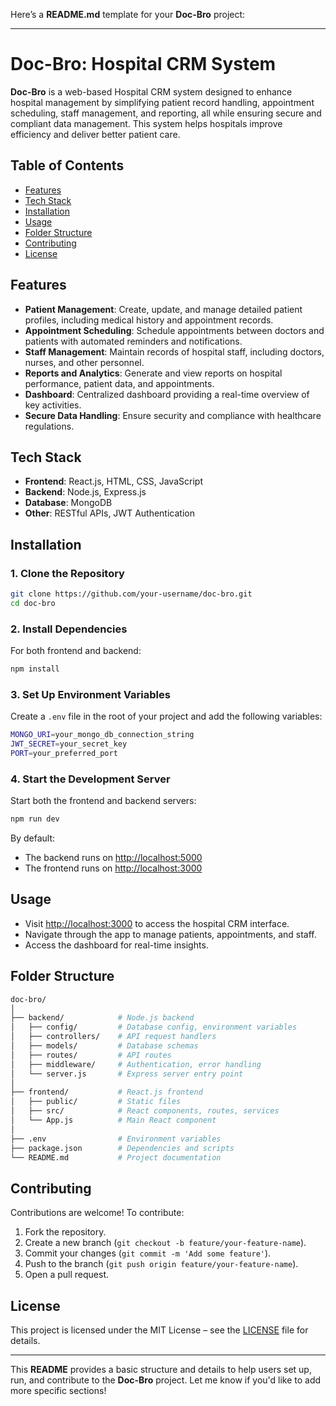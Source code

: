 Here’s a **README.md** template for your **Doc-Bro** project:

---

# **Doc-Bro: Hospital CRM System**

**Doc-Bro** is a web-based Hospital CRM system designed to enhance hospital management by simplifying patient record handling, appointment scheduling, staff management, and reporting, all while ensuring secure and compliant data management. This system helps hospitals improve efficiency and deliver better patient care.

## **Table of Contents**
- [Features](#features)
- [Tech Stack](#tech-stack)
- [Installation](#installation)
- [Usage](#usage)
- [Folder Structure](#folder-structure)
- [Contributing](#contributing)
- [License](#license)

## **Features**
- **Patient Management**: Create, update, and manage detailed patient profiles, including medical history and appointment records.
- **Appointment Scheduling**: Schedule appointments between doctors and patients with automated reminders and notifications.
- **Staff Management**: Maintain records of hospital staff, including doctors, nurses, and other personnel.
- **Reports and Analytics**: Generate and view reports on hospital performance, patient data, and appointments.
- **Dashboard**: Centralized dashboard providing a real-time overview of key activities.
- **Secure Data Handling**: Ensure security and compliance with healthcare regulations.

## **Tech Stack**
- **Frontend**: React.js, HTML, CSS, JavaScript
- **Backend**: Node.js, Express.js
- **Database**: MongoDB
- **Other**: RESTful APIs, JWT Authentication

## **Installation**

### 1. Clone the Repository
```bash
git clone https://github.com/your-username/doc-bro.git
cd doc-bro
```

### 2. Install Dependencies
For both frontend and backend:
```bash
npm install
```

### 3. Set Up Environment Variables
Create a `.env` file in the root of your project and add the following variables:

```bash
MONGO_URI=your_mongo_db_connection_string
JWT_SECRET=your_secret_key
PORT=your_preferred_port
```

### 4. Start the Development Server
Start both the frontend and backend servers:
```bash
npm run dev
```

By default:
- The backend runs on [http://localhost:5000](http://localhost:5000)
- The frontend runs on [http://localhost:3000](http://localhost:3000)

## **Usage**
- Visit [http://localhost:3000](http://localhost:3000) to access the hospital CRM interface.
- Navigate through the app to manage patients, appointments, and staff.
- Access the dashboard for real-time insights.

## **Folder Structure**
```bash
doc-bro/
│
├── backend/            # Node.js backend
│   ├── config/         # Database config, environment variables
│   ├── controllers/    # API request handlers
│   ├── models/         # Database schemas
│   ├── routes/         # API routes
│   ├── middleware/     # Authentication, error handling
│   └── server.js       # Express server entry point
│
├── frontend/           # React.js frontend
│   ├── public/         # Static files
│   ├── src/            # React components, routes, services
│   └── App.js          # Main React component
│
├── .env                # Environment variables
├── package.json        # Dependencies and scripts
└── README.md           # Project documentation
```

## **Contributing**
Contributions are welcome! To contribute:
1. Fork the repository.
2. Create a new branch (`git checkout -b feature/your-feature-name`).
3. Commit your changes (`git commit -m 'Add some feature'`).
4. Push to the branch (`git push origin feature/your-feature-name`).
5. Open a pull request.

## **License**
This project is licensed under the MIT License – see the [LICENSE](LICENSE) file for details.

---

This **README** provides a basic structure and details to help users set up, run, and contribute to the **Doc-Bro** project. Let me know if you'd like to add more specific sections!
